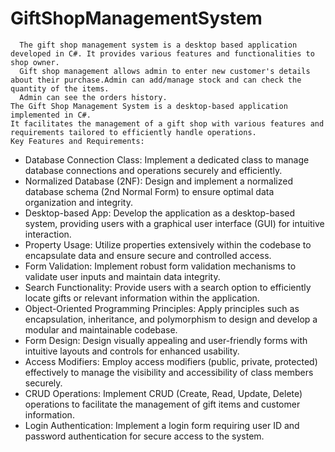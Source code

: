 # GiftShopManagementSystem
      The gift shop management system is a desktop based application developed in C#. It provides various features and functionalities to shop owner.
      Gift shop management allows admin to enter new customer's details about their purchase.Admin can add/manage stock and can check the quantity of the items.
      Admin can see the orders history.
    The Gift Shop Management System is a desktop-based application implemented in C#. 
    It facilitates the management of a gift shop with various features and requirements tailored to efficiently handle operations.
    Key Features and Requirements:
- Database Connection Class: Implement a dedicated class to manage database connections and operations securely and efficiently.
- Normalized Database (2NF): Design and implement a normalized database schema (2nd Normal Form) to ensure optimal data organization and integrity.
- Desktop-based App: Develop the application as a desktop-based system, providing users with a graphical user interface (GUI) for intuitive interaction.
- Property Usage: Utilize properties extensively within the codebase to encapsulate data and ensure secure and controlled access.
- Form Validation: Implement robust form validation mechanisms to validate user inputs and maintain data integrity.
- Search Functionality: Provide users with a search option to efficiently locate gifts or relevant information within the application.
- Object-Oriented Programming Principles: Apply principles such as encapsulation, inheritance, and polymorphism to design and develop a modular and maintainable codebase.
- Form Design: Design visually appealing and user-friendly forms with intuitive layouts and controls for enhanced usability.
- Access Modifiers: Employ access modifiers (public, private, protected) effectively to manage the visibility and accessibility of class members securely.
- CRUD Operations: Implement CRUD (Create, Read, Update, Delete) operations to facilitate the management of gift items and customer information.
- Login Authentication: Implement a login form requiring user ID and password authentication for secure access to the system.
